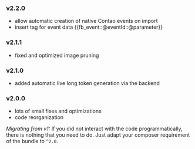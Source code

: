 ### v2.2.0
 - allow automatic creation of native Contao events on import
 - insert tag for event data {{fb_event::@eventId::@parameter}}

### v2.1.1
 - fixed and optimized image pruning

### v2.1.0
 - added automatic live long token generation via the backend

### v2.0.0
 - lots of small fixes and optimizations
 - code reorganization

 *Migrating from v1:*
 If you did not interact with the code programmatically, there is
 nothing that you need to do. Just adapt your composer requirement of
 the bundle to `^2.0`.